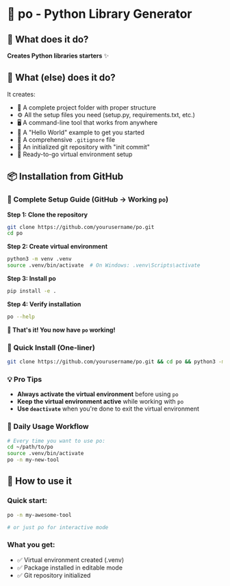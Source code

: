 # 🐍 po - Python Library Generator

## 🚀 What does it do?

**Creates Python libraries starters** ✨

## 🚀 What (else) does it do?

It creates:
- 📁 A complete project folder with proper structure
- ⚙️ All the setup files you need (setup.py, requirements.txt, etc.)
- 🖥️ A command-line tool that works from anywhere
- 👋 A "Hello World" example to get you started
- 📝 A comprehensive `.gitignore` file
- 🔧 An initialized git repository with "init commit"
- 🎯 Ready-to-go virtual environment setup

## 📦 Installation from GitHub

### 🎯 Complete Setup Guide (GitHub → Working `po`)

**Step 1: Clone the repository**
```bash
git clone https://github.com/yourusername/po.git
cd po
```

**Step 2: Create virtual environment**
```bash
python3 -m venv .venv
source .venv/bin/activate  # On Windows: .venv\Scripts\activate
```

**Step 3: Install po**
```bash
pip install -e .
```

**Step 4: Verify installation**
```bash
po --help
```

**🎉 That's it! You now have `po` working!**

### 🚀 Quick Install (One-liner)
```bash
git clone https://github.com/yourusername/po.git && cd po && python3 -m venv .venv && source .venv/bin/activate && pip install -e .
```

### 💡 Pro Tips
- **Always activate the virtual environment** before using `po`
- **Keep the virtual environment active** while working with `po`
- **Use `deactivate`** when you're done to exit the virtual environment

### 🔄 Daily Usage Workflow
```bash
# Every time you want to use po:
cd ~/path/to/po
source .venv/bin/activate
po -n my-new-tool
```

## 🎯 How to use it

### Quick start:
```bash
po -n my-awesome-tool

# or just po for interactive mode
```

### What you get:
- ✅ Virtual environment created (.venv)
- ✅ Package installed in editable mode
- ✅ Git repository initialized
